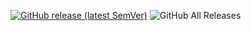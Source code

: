 [![GitHub release (latest SemVer)](https://img.shields.io/github/v/release/1C0D/Obsidian-Close-Similar-Tabs?style=for-the-badge&sort=semver)](https://github.com/1C0D/Obsidian-Close-Similar-Tabs/releases/latest)
![GitHub All Releases](https://img.shields.io/github/downloads/1C0D/Obsidian-Close-Similar-Tabs/total?style=for-the-badge)
